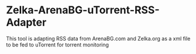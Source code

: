 # Zelka-ArenaBG-uTorrent-RSS-Adapter
This tool is adapting RSS data from ArenaBG.com and Zelka.org as a xml file to be fed to uTorrent for torrent monitoring

